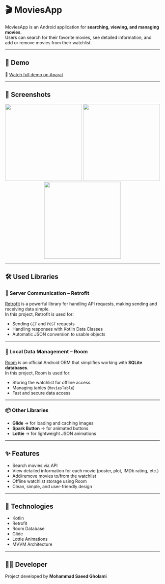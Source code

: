 # 🎬 MoviesApp

MoviesApp is an Android application for **searching, viewing, and managing movies**.  
Users can search for their favorite movies, see detailed information, and add or remove movies from their watchlist.  

---

## 🚀 Demo

🎥 [Watch full demo on Aparat](https://aparat.com/v/dcr1of6)

---

## 📸 Screenshots

<p align="center">
  <img src="https://s6.uupload.ir/files/image1_6aep.jpg" width="250"/>
  <img src="https://s6.uupload.ir/files/image2_o7z.jpg" width="250"/>
  <img src="https://s6.uupload.ir/files/image3_1824.jpg" width="250"/>
</p>

---

## 🛠 Used Libraries

### 🔹 Server Communication – Retrofit
[Retrofit](https://square.github.io/retrofit/) is a powerful library for handling API requests, making sending and receiving data simple.  
In this project, Retrofit is used for:
- Sending `GET` and `POST` requests  
- Handling responses with Kotlin Data Classes  
- Automatic JSON conversion to usable objects  

---

### 🔹 Local Data Management – Room
[Room](https://developer.android.com/training/data-storage/room) is an official Android ORM that simplifies working with **SQLite databases**.  
In this project, Room is used for:
- Storing the watchlist for offline access  
- Managing tables (`MoviesTable`)  
- Fast and secure data access  

---

### 📦 Other Libraries
- **Glide** → for loading and caching images  
- **Spark Button** → for animated buttons  
- **Lottie** → for lightweight JSON animations  

---

## ✨ Features
- Search movies via API  
- View detailed information for each movie (poster, plot, IMDb rating, etc.)  
- Add/remove movies to/from the watchlist  
- Offline watchlist storage using Room  
- Clean, simple, and user-friendly design  

---

## 📌 Technologies
- Kotlin  
- Retrofit  
- Room Database  
- Glide  
- Lottie Animations  
- MVVM Architecture  

---

## 👨‍💻 Developer
Project developed by **Mohammad Saeed Gholami**
